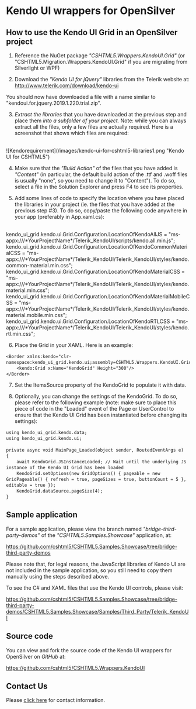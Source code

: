 # Kendo UI wrappers for OpenSilver

## How to use the Kendo UI Grid in an OpenSilver project
1. Reference the NuGet package *"CSHTML5.Wrappers.KendoUI.Grid"* (or "CSHTML5.Migration.Wrappers.KendoUI.Grid" if you are migrating from Silverlight or WPF)

2. Download the *"Kendo UI for jQuery"* libraries from the Telerik website at: http://www.telerik.com/download/kendo-ui

You should now have downloaded a file with a name similar to "kendoui.for.jquery.2019.1.220.trial.zip".

3. *Extract the libraries* that you have downloaded at the previous step and place them *into a subfolder of your project.* Note: while you can always extract all the files, only a few files are actually required. Here is a screenshot that shows which files are required:
</br>
![Kendorequirement](/images/kendo-ui-for-cshtml5-libraries1.png "Kendo UI for CSHTML5")


4. Make sure that the *"Build Action"* of the files that you have added is *"Content"* (in particular, the default build action of the .ttf and .woff files is usually "none", so you need to change it to "Content"). To do so, select a file in the Solution Explorer and press F4 to see its properties.

5. Add some lines of code to specify the location where you have placed the libraries in your project (ie. the files that you have added at the previous step \#3). To do so, copy/paste the following code anywhere in your app (preferably in App.xaml.cs):
</br>
kendo_ui_grid.kendo.ui.Grid.Configuration.LocationOfKendoAllJS = "ms-appx:///*YourProjectName*/Telerik_KendoUI/scripts/kendo.all.min.js";
</br>
kendo_ui_grid.kendo.ui.Grid.Configuration.LocationOfKendoCommonMaterialCSS = "ms-appx:///*YourProjectName*/Telerik_KendoUI/Telerik_KendoUI/styles/kendo.common-material.min.css";
</br>
kendo_ui_grid.kendo.ui.Grid.Configuration.LocationOfKendoMaterialCSS = "ms-appx:///*YourProjectName*/Telerik_KendoUI/Telerik_KendoUI/styles/kendo.material.min.css";
</br>
kendo_ui_grid.kendo.ui.Grid.Configuration.LocationOfKendoMaterialMobileCSS = "ms-appx:///*YourProjectName*/Telerik_KendoUI/Telerik_KendoUI/styles/kendo.material.mobile.min.css";
</br>
kendo_ui_grid.kendo.ui.Grid.Configuration.LocationOfKendoRTLCSS = "ms-appx:///*YourProjectName*/Telerik_KendoUI/Telerik_KendoUI/styles/kendo.rtl.min.css";


6. Place the Grid in your XAML. Here is an example:
```
<Border xmlns:kendo="clr-namespace:kendo_ui_grid.kendo.ui;assembly=CSHTML5.Wrappers.KendoUI.Grid">
    <kendo:Grid x:Name="KendoGrid" Height="300"/>
</Border>
```

7. Set the ItemsSource property of the KendoGrid to populate it with data.

8. Optionally, you can change the settings of the KendoGrid. To do so, please refer to the following example (note: make sure to place this piece of code in the "Loaded" event of the Page or UserControl to ensure that the Kendo UI Grid has been instantiated before changing its settings):
```
using kendo_ui_grid.kendo.data;
using kendo_ui_grid.kendo.ui;

private async void MainPage_Loaded(object sender, RoutedEventArgs e)
{
    await KendoGrid.JSInstanceLoaded; // Wait until the underlying JS instance of the Kendo UI Grid has been loaded
    KendoGrid.setOptions(new GridOptions() { pageable = new GridPageable() { refresh = true, pageSizes = true, buttonCount = 5 }, editable = true });
    KendoGrid.dataSource.pageSize(4);
}
```

## Sample application
For a sample application, please view the branch named *"bridge-third-party-demos"* of the *"CSHTML5.Samples.Showcase"* application, at:

https://github.com/cshtml5/CSHTML5.Samples.Showcase/tree/bridge-third-party-demos

Please note that, for legal reasons, the JavaScript libraries of Kendo UI are not included in the sample application, so you still need to copy them manually using the steps described above.

To see the C# and XAML files that use the Kendo UI controls, please visit:

https://github.com/cshtml5/CSHTML5.Samples.Showcase/tree/bridge-third-party-demos/CSHTML5.Samples.Showcase/Samples/Third_Party/Telerik_KendoUI



## Source code
You can view and fork the source code of the Kendo UI wrappers for OpenSilver on *GitHub* at:

https://github.com/cshtml5/CSHTML5.Wrappers.KendoUI

## Contact Us
Please [click here](https://opensilver.net/contact.aspx) for contact information.
